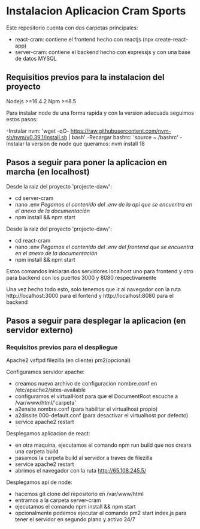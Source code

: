 # Instalacion Aplicacion Cram Sports

Este repositorio cuenta con dos carpetas principales: 

- react-cram: contiene el frontend hecho con reactjs (npx create-react-app)
- server-cram: contiene el backend hecho con expressjs y con una base de datos MYSQL

## Requisitios previos para la instalacion del proyecto

Nodejs >=16.4.2
Npm >=8.5

Para instalar node de una forma rapida y con la version adecuada seguimos estos pasos:

-Instalar nvm: 'wget -qO- https://raw.githubusercontent.com/nvm-sh/nvm/v0.39.1/install.sh | bash'
-Recargar bashrc: 'source ~./bashrc'
-Instalar la version de node que queramos: nvm install 18

## Pasos a seguir para poner la aplicacion en marcha (en localhost)

Desde la raiz del proyecto 'projecte-daw/':

- cd server-cram
- nano .env *Pegamos el contenido del .env de la api que se encuentra en el anexo de la documentación*
- npm install && npm start

Desde la raiz del proyecto 'projecte-daw/':

- cd react-cram
- nano .env *Pegamos el contenido del .env del frontend que se encuentra en el anexo de la documentación*
- npm install && npm start

Estos comandos iniciaran dos servidores localhost uno para frontend y otro para backend con los puertos 3000 y 8080  respectivamente

Una vez hecho todo esto, solo tenemos que ir al navegador con la ruta http://localhost:3000 para el fontend y http://localhost:8080 para el backend


## Pasos a seguir para desplegar la aplicacion (en servidor externo)

### Requisitos previos para el despliegue

Apache2
vsftpd
filezilla (en cliente)
pm2(opcional)

Configuramos servidor apache:

- creamos nuevo archivo de configuracion nombre.conf en /etc/apache2/sites-available
- configuramos el virtualHost para que el DocumentRoot escuche a /var/www/html/'carpeta'
- a2ensite nombre.conf  (para habilitar el virtualhost propio)
- a2dissite 000-default.conf (para desactivar el virtualhost por defecto)
- service apache2 restart

Desplegamos aplicacion de react:

- en otra maquina, ejecutamos el comando npm run build que nos creara una carpeta build
- pasamos la carpeta build al servidor a traves de filezilla
- service apache2 restart
- abrimos el navegador con la ruta http://65.108.245.5/

Desplegamos api de node:

- hacemos git clone del repositorio en /var/www/html
- entramos a la carpeta server-cram
- ejecutamos el comando npm install && npm start
- opcionalmente podemos ejecutar el comando pm2 start index.js para tener el servidor en segundo plano y activo 24/7
